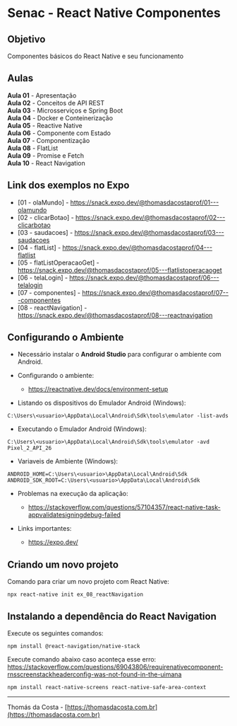 # Senac - React Native Componentes

## Objetivo

Componentes básicos do React Native e seu funcionamento

## Aulas

**Aula 01** - Apresentação<br/>
**Aula 02** - Conceitos de API REST<br/>
**Aula 03** - Microsserviços e Spring Boot<br/>
**Aula 04** - Docker e Conteinerização<br/>
**Aula 05** - Reactive Native<br/>
**Aula 06** - Componente com Estado<br/>
**Aula 07** - Componentização<br/>
**Aula 08** - FlatList<br/>
**Aula 09** - Promise e Fetch<br/>
**Aula 10** - React Navigation<br/>

## Link dos exemplos no Expo

- [01 - olaMundo] - https://snack.expo.dev/@thomasdacostaprof/01---olamundo
- [02 - clicarBotao] - https://snack.expo.dev/@thomasdacostaprof/02---clicarbotao
- [03 - saudacoes] - https://snack.expo.dev/@thomasdacostaprof/03---saudacoes
- [04 - flatList] - https://snack.expo.dev/@thomasdacostaprof/04---flatlist
- [05 - flatListOperacaoGet] - https://snack.expo.dev/@thomasdacostaprof/05---flatlistoperacaoget
- [06 - telaLogin] - https://snack.expo.dev/@thomasdacostaprof/06---telalogin
- [07 - componentes] - https://snack.expo.dev/@thomasdacostaprof/07---componentes
- [08 - reactNavigation] - https://snack.expo.dev/@thomasdacostaprof/08---reactnavigation

## Configurando o Ambiente

- Necessário instalar o **Android Studio** para configurar o ambiente com Android.

- Configurando o ambiente:
  - https://reactnative.dev/docs/environment-setup

- Listando os dispositivos do Emulador Android (Windows):
```
C:\Users\<usuario>\AppData\Local\Android\Sdk\tools\emulator -list-avds
```

- Executando o Emulador Android (Windows):
```
C:\Users\<usuario>\AppData\Local\Android\Sdk\tools\emulator -avd Pixel_2_API_26
```

- Variaveis de Ambiente (Windows):
```
ANDROID_HOME=C:\Users\<usuario>\AppData\Local\Android\Sdk
ANDROID_SDK_ROOT=C:\Users\<usuario>\AppData\Local\Android\Sdk
```

- Problemas na execução da aplicação:
  - https://stackoverflow.com/questions/57104357/react-native-task-appvalidatesigningdebug-failed

- Links importantes:
  - https://expo.dev/
  
## Criando um novo projeto

Comando para criar um novo projeto com React Native:

```
npx react-native init ex_08_reactNavigation
```

## Instalando a dependência do React Navigation

Execute os seguintes comandos:

```
npm install @react-navigation/native-stack
```

Execute comando abaixo caso aconteça esse erro: https://stackoverflow.com/questions/69043806/requirenativecomponent-rnsscreenstackheaderconfig-was-not-found-in-the-uimana

```
npm install react-native-screens react-native-safe-area-context
```

---

Thomás da Costa - [https://thomasdacosta.com.br](https://thomasdacosta.com.br)
